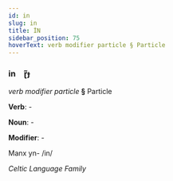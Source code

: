 ```yaml
---
id: in
slug: in
title: İN
sidebar_position: 75
hoverText: verb modifier particle § Particle
---
```


### in&emsp;<span kind="abugida">ɽ̃ɟ</span>

*verb modifier particle* **§** Particle

**Verb**: -

**Noun**: -

**Modifier**: -

Manx yn- /in/

*Celtic Language Family*